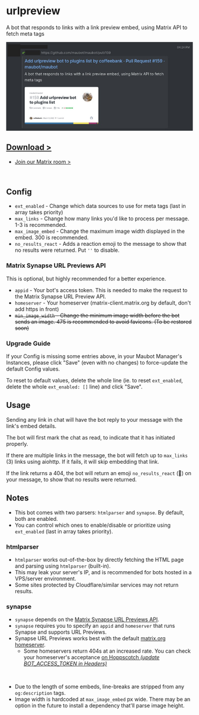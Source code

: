 # urlpreview

A bot that responds to links with a link preview embed, using Matrix API to fetch meta tags

![preview.jpg](preview.jpg)

## [Download >](releases)

- [Join our Matrix room >](../../../#readme)

<br>


## Config

- `ext_enabled` - Change which data sources to use for meta tags (last in array takes priority)
- `max_links` - Change how many links you'd like to process per message. 1-3 is recommended.
- `max_image_embed` - Change the maximum image width displayed in the embed. 300 is recommended.
- `no_results_react` - Adds a reaction emoji to the message to show that no results were returned. Put `''` to disable.

### Matrix Synapse URL Previews API

This is optional, but highly recommended for a better experience.

- `appid` - Your bot's access token. This is needed to make the request to the Matrix Synapse URL Preview API.
- `homeserver` - Your homeserver (matrix-client.matrix.org by default, don't add https in front)
- ~~`min_image_width` - Change the minimum image width before the bot sends an image. 475 is recommended to avoid favicons. (To be restored soon)~~

### Upgrade Guide

If your Config is missing some entries above, in your Maubot Manager's Instances, please click "Save" (even with no changes) to force-update the default Config values.

To reset to default values, delete the whole line (ie. to reset `ext_enabled`, delete the whole `ext_enabled: []` line) and click "Save".


## Usage

Sending any link in chat will have the bot reply to your message with the link's embed details.

The bot will first mark the chat as read, to indicate that it has initiated properly.

If there are multiple links in the message, the bot will fetch up to `max_links` (3) links using aiohttp. If it fails, it will skip embedding that link.

If the link returns a 404, the bot will return an emoji `no_results_react` (💨) on your message, to show that no results were returned.


## Notes

- This bot comes with two parsers: `htmlparser` and `synapse`. By default, both are enabled.
- You can control which ones to enable/disable or prioritize using `ext_enabled` (last in array takes priority).

### htmlparser

- `htmlparser` works out-of-the-box by directly fetching the HTML page and parsing using `htmlparser` (built-in).
- This may leak your server's IP, and is recommended for bots hosted in a VPS/server environment.
- Some sites protected by Cloudflare/similar services may not return results.

### synapse

- `synapse` depends on the [Matrix Synapse URL Previews API](https://matrix-org.github.io/synapse/latest/setup/installation.html?highlight=url%20previews#url-previews).
- `synapse` requires you to specify an `appid` and `homeserver` that runs Synapse and supports URL Previews.
- Synapse URL Previews works best with the default [matrix.org homeserver](https://matrix.org/legal/terms-and-conditions/).
  - Some homeservers return 404s at an increased rate. You can check your homeserver's acceptance [on Hoppscotch *(update BOT_ACCESS_TOKEN in Headers)*](https://hopp.sh/r/wpEdCHsQ8YHM)

<br />

- Due to the length of some embeds, line-breaks are stripped from any `og:description` tags.
- Image width is hardcoded at `max_image_embed` px wide. There may be an option in the future to install a dependency that'll parse image height.
